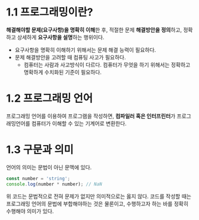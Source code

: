 # 1.1 프로그래밍이란?

**해결해야할 문제(요구사항)을 명확히 이해**한 후, 적절한 문제 **해결방안을 정의**하고, 정확하고 상세하게 **요구사항을 설명**하는 행위이다.

- 요구사항을 명확히 이해하기 위해서는 문제 해결 능력이 필요하다.
- 문제 해결방안을 고려할 때 컴퓨팅 사고가 필요하다.
  - 컴퓨터는 사람과 사고방식이 다르다. 컴퓨터가 무엇을 하기 위해서는 정확하고 명확하게 수치화된 기준이 필요하다.

# 1.2 프로그래밍 언어

프로그래밍 언어를 이용하여 프로그램을 작성하면, **컴파일러 혹은 인터프린터**가 프로그래밍언어를 컴퓨터가 이해할 수 있는 기계어로 변환한다.

# 1.3 구문과 의미

언어의 의미는 문법이 아닌 문맥에 있다.

```jsx
const number = 'string';
console.log(number * number); // NaN
```

위 코드는 문법적으로 전혀 문제가 없지만 의미적으로는 옳지 않다.  코드를 작성할 때는 프로그래밍 언어의 문법에 부합해야하는 것은 물론이고, 수행하고자 하는 바를 정확히 수행해야 의미가 있다.
